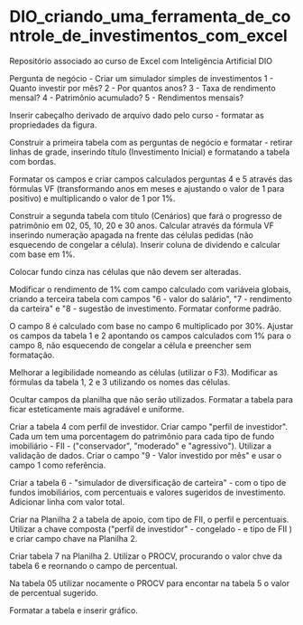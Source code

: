 # DIO_criando_uma_ferramenta_de_controle_de_investimentos_com_excel
Repositório associado ao curso de Excel com Inteligência Artificial DIO

Pergunta de negócio - Criar um simulador simples de investimentos
  1 - Quanto investir por mês?
  2 - Por quantos anos?
  3 - Taxa de rendimento mensal?
  4 - Patrimônio acumulado?
  5 - Rendimentos mensais?

Inserir cabeçalho derivado de arquivo dado pelo curso - formatar as propriedades da figura.

Construir a primeira tabela com as perguntas de negócio e formatar - retirar linhas de grade, inserindo título (Investimento Inicial) e formatando a tabela com bordas.

Formatar  os  campos e criar campos calculados perguntas 4 e 5 através das fórmulas VF (transformando anos em meses e ajustando o valor de 1 para positivo) e multiplicando o valor de 1 por 1%.

Construir a segunda tabela com título (Cenários) que fará o progresso de patrimônio em 02, 05, 10, 20 e 30 anos. Calcular através da fórmula VF inserindo numeração apagada na frente das células pedidas (não esquecendo de congelar a célula). Inserir coluna de dividendo e calcular com base em 1%.

Colocar fundo cinza nas células que não devem ser alteradas.

Modificar o rendimento de 1% com campo calculado com variáveia globais, criando a terceira tabela com campos "6 - valor do salário", "7 - rendimento da carteira" e "8 - sugestão de investimento. Formatar conforme padrão. 

O campo 8 é calculado com base no campo 6 multiplicado por 30%. Ajustar os campos da tabela 1 e 2 apontando os campos calculados com 1% para o campo 8, não esquecendo de congelar a célula e preencher sem formatação.

Melhorar a legibilidade nomeando as células (utilizar o F3). Modificar as fórmulas da tabela 1, 2 e 3 utilizando os nomes das células.

Ocultar campos da planilha que não serão utilizados. Formatar a tabela para ficar esteticamente mais agradável e uniforme.

Criar a tabela 4 com perfil de investidor. Criar campo "perfil de investidor". Cada um tem uma porcentagem do patrimônio para cada tipo de fundo imobiliário - FII - ("conservador", "moderado" e "agressivo"). Utilizar a validação de dados. Criar o campo "9 - Valor investido por mês" e usar o campo 1 como referência.

Criar a tabela 6 - "simulador de diversificação de carteira" - com o tipo de fundos imobiliários, com percentuais e valores sugeridos de investimento. Adicionar linha com valor total.

Criar na Planilha 2 a tabela de apoio, com tipo de FII, o perfil e percentuais. Utilizar a chave composta ("perfil de investidor" - congelado - e tipo de FII ) e criar campo chave na Planilha 2. 

Criar tabela 7 na Planilha 2. Utilizar o PROCV, procurando o valor chve da tabela 6 e reornando o campo de percentual. 

Na tabela 05 utilizar nocamente o PROCV para encontar na tabela 5 o valor de percentual sugerido.

Formatar a tabela e inserir gráfico.
